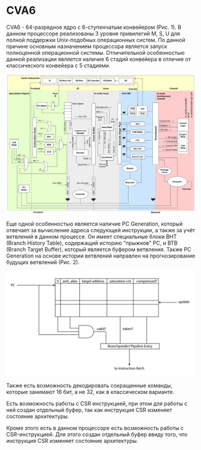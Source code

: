 # CVA6

CVA6 - 64-разрядное ядро с 6-ступенчатым конвейером (Рис. 1). В данном
процессоре реализованы 3 уровня привилегий M, S, U для полной поддержки
Unix-подобных операционных систем. По данной причине основным назначением
процессора является запуск полноценной операционной системы. Отличительной
особенностью данной реализации является наличие 6 стадий конвейера в отличие от
классического конвейера с 5 стадиями.

![CVA6 Scheme](./cva6_scheme.png)

Еще одной особенностью является наличие PC Generation, который отвечает за
вычисление адреса следующей инструкции, а также за учёт ветвлений в данном
процессе. Он имеет специальные блоки BHT (Branch History Table), содержащий
историю “прыжков” PC, и BTB (Branch Target Buffer), который является буфером
ветвления. Также PC Generation на основе истории ветвлений направлен на
прогнозирование будущих ветвлений (Рис. 2).

![CVA6 PC Gen](cva6_pc_gen.png)

Также есть возможность декодировать сокращенные команды, которые занимают 16
бит, а не 32, как в классическом варианте.

Есть возможность работы с CSR инструкцией, при этом для работы с ней создан
отдельный буфер, так как инструкция CSR изменяет состояние архитектуры.

Кроме этого есть в данном процессоре есть возможность работы с CSR-инструкцией.
Для этого создан отдельный буфер ввиду того, что инструкция CSR изменяет
состояние архитектуры.
